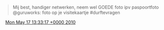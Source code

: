 > Mij best, handiger netwerken, neem wel GOEDE foto ipv paspoortfoto @guruworks:  foto op je visitekaartje \#durftevragen

<img src="../../media/tweet.ico" width="12" /> [Mon May 17 13:33:17 +0000 2010](https://twitter.com/DromerDenker/status/14161305069)